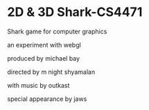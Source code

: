 # 2D & 3D Shark-CS4471
Shark game for computer graphics

an experiment with webgl

produced by michael bay

directed by m night shyamalan

with music by outkast

special appearance by jaws
